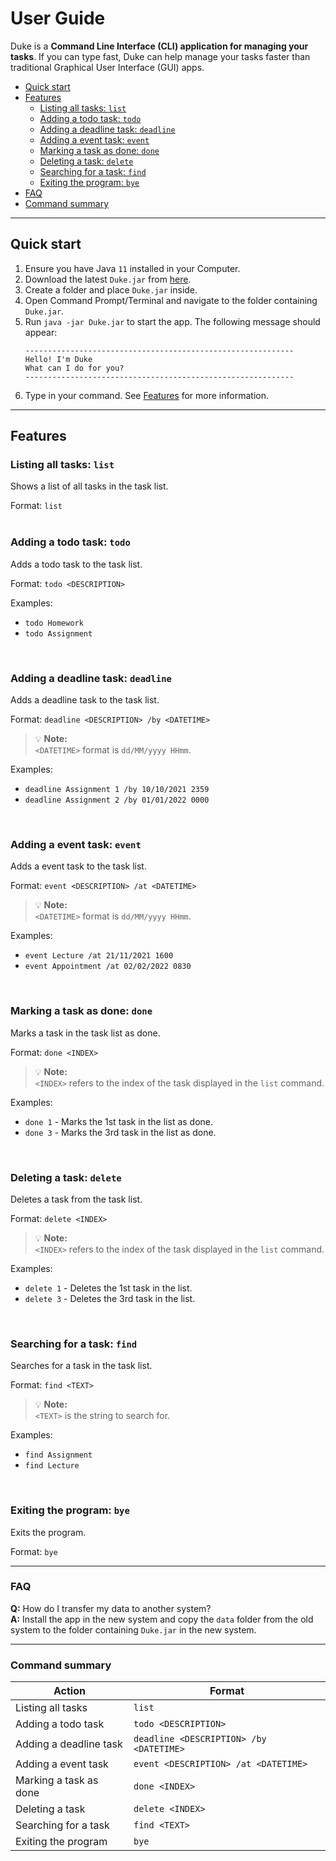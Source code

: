 # User Guide
Duke is a **Command Line Interface (CLI) application for managing your tasks**. If you can type fast, Duke can help manage your tasks faster than traditional Graphical User Interface (GUI) apps.
* [Quick start](#quick-start)
* [Features](#features)
   * [Listing all tasks: `list`](#listing-all-tasks-list)
   * [Adding a todo task: `todo`](#adding-a-todo-task-todo)
   * [Adding a deadline task: `deadline`](#adding-a-deadline-task-deadline)
   * [Adding a event task: `event`](#adding-a-event-task-event)
   * [Marking a task as done: `done`](#marking-a-task-as-done-done)
   * [Deleting a task: `delete`](#deleting-a-task-delete)
   * [Searching for a task: `find`](#searching-for-a-task-find)
   * [Exiting the program: `bye`](#exiting-the-program-bye)
* [FAQ](#faq)
* [Command summary](#command-summary)

---

## Quick start
1. Ensure you have Java `11` installed in your Computer.
2. Download the latest `Duke.jar` from [here](https://github.com/leyondlee/ip/releases).
3. Create a folder and place `Duke.jar` inside.
4. Open Command Prompt/Terminal and navigate to the folder containing `Duke.jar`.
5. Run `java -jar Duke.jar` to start the app. The following message should appear:
   ```
   ------------------------------------------------------------
   Hello! I'm Duke
   What can I do for you?
   ------------------------------------------------------------
   ```
6. Type in your command. See [Features](#features) for more information.

---

## Features 

### Listing all tasks: `list`

Shows a list of all tasks in the task list.

Format: `list`
<br />
<br />

### Adding a todo task: `todo`

Adds a todo task to the task list.

Format: `todo <DESCRIPTION>`

Examples:
* `todo Homework`
* `todo Assignment`

<br />

### Adding a deadline task: `deadline`

Adds a deadline task to the task list.

Format: `deadline <DESCRIPTION> /by <DATETIME>`
> :bulb: **Note:**<br />
> `<DATETIME>` format is `dd/MM/yyyy HHmm`.

Examples:
* `deadline Assignment 1 /by 10/10/2021 2359`
* `deadline Assignment 2 /by 01/01/2022 0000`

<br />

### Adding a event task: `event`

Adds a event task to the task list.

Format: `event <DESCRIPTION> /at <DATETIME>`
> :bulb: **Note:**<br />
> `<DATETIME>` format is `dd/MM/yyyy HHmm`.

Examples:
* `event Lecture /at 21/11/2021 1600`
* `event Appointment /at 02/02/2022 0830`

<br />

### Marking a task as done: `done`

Marks a task in the task list as done.

Format: `done <INDEX>`
> :bulb: **Note:**<br />
> `<INDEX>` refers to the index of the task displayed in the `list` command.

Examples:
* `done 1` - Marks the 1st task in the list as done.
* `done 3` - Marks the 3rd task in the list as done.

<br />

### Deleting a task: `delete`

Deletes a task from the task list.

Format: `delete <INDEX>`
> :bulb: **Note:**<br />
> `<INDEX>` refers to the index of the task displayed in the `list` command.

Examples:
* `delete 1` - Deletes the 1st task in the list.
* `delete 3` - Deletes the 3rd task in the list.

<br />

### Searching for a task: `find`

Searches for a task in the task list.

Format: `find <TEXT>`
> :bulb: **Note:**<br />
> `<TEXT>` is the string to search for.

Examples:
* `find Assignment`
* `find Lecture`

<br />

### Exiting the program: `bye`

Exits the program.

Format: `bye`

---

### FAQ

**Q:** How do I transfer my data to another system?<br />
**A:** Install the app in the new system and copy the `data` folder from the old system to the folder containing `Duke.jar` in the new system.

---

### Command summary
**Action** | **Format**
---------- | ----------
Listing all tasks | `list`
Adding a todo task | `todo <DESCRIPTION>`
Adding a deadline task | `deadline <DESCRIPTION> /by <DATETIME>`
Adding a event task | `event <DESCRIPTION> /at <DATETIME>`
Marking a task as done | `done <INDEX>`
Deleting a task | `delete <INDEX>`
Searching for a task | `find <TEXT>`
Exiting the program | `bye`
